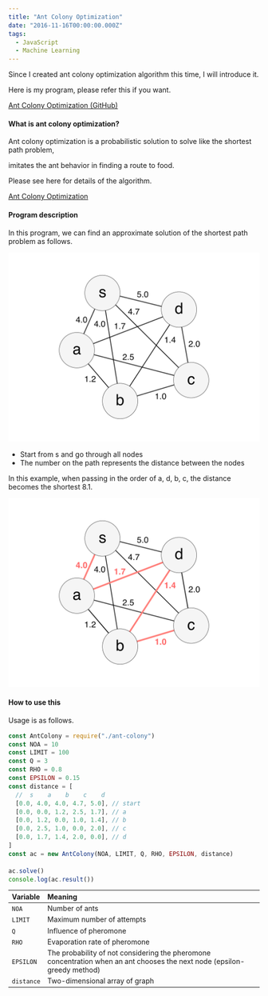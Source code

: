 ```yaml
---
title: "Ant Colony Optimization"
date: "2016-11-16T00:00:00.000Z"
tags:
  - JavaScript
  - Machine Learning
---
```


Since I created ant colony optimization algorithm this time,
I will introduce it.

Here is my program, please refer this if you want.

[Ant Colony Optimization (GitHub)](https://github.com/saitoxu/ml-kitchen-sink/tree/master/03-ant-colony)

#### **What is ant colony optimization?**

Ant colony optimization is a probabilistic solution
to solve like the shortest path problem,

imitates the ant behavior in finding a route to food.

Please see here for details of the algorithm.

[Ant Colony Optimization](http://www.aco-metaheuristic.org/index.html)

#### **Program description**

In this program, we can find an approximate solution of the shortest path problem as follows.

![graph](./2016-11-16-graph.png)

- Start from s and go through all nodes
- The number on the path represents the distance between the nodes

In this example, when passing in the order of a, d, b, c, the distance becomes the shortest 8.1.

![answer](./2016-11-16-answer.png)

#### **How to use this**

Usage is as follows.

```js
const AntColony = require("./ant-colony")
const NOA = 10
const LIMIT = 100
const Q = 3
const RHO = 0.8
const EPSILON = 0.15
const distance = [
  //  s    a    b    c    d
  [0.0, 4.0, 4.0, 4.7, 5.0], // start
  [0.0, 0.0, 1.2, 2.5, 1.7], // a
  [0.0, 1.2, 0.0, 1.0, 1.4], // b
  [0.0, 2.5, 1.0, 0.0, 2.0], // c
  [0.0, 1.7, 1.4, 2.0, 0.0], // d
]
const ac = new AntColony(NOA, LIMIT, Q, RHO, EPSILON, distance)

ac.solve()
console.log(ac.result())
```

| Variable   | Meaning                                                                                                                  |
| :--------- | :----------------------------------------------------------------------------------------------------------------------- |
| `NOA`      | Number of ants                                                                                                           |
| `LIMIT`    | Maximum number of attempts                                                                                               |
| `Q`        | Influence of pheromone                                                                                                   |
| `RHO`      | Evaporation rate of pheromone                                                                                            |
| `EPSILON`  | The probability of not considering the pheromone concentration when an ant chooses the next node (epsilon-greedy method) |
| `distance` | Two-dimensional array of graph                                                                                           |
